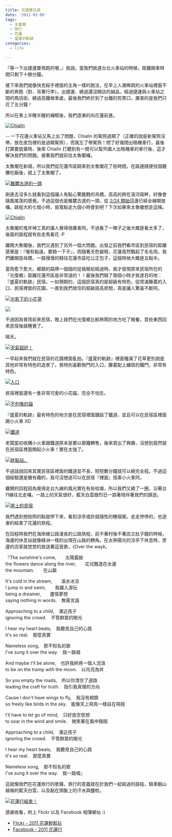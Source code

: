 ```yaml
---
title: 花蓮雙日遊
date: '2011-03-08'
tags:
  - 太魯閣
  - 旅行
  - 花蓮
  - 盛夏的軌跡
categories:
  - life

---
```

『等一下出捷運要用跑的喔，』我說。當我們抵達台北火車站的時候，距離開車時間只剩下十餘分鐘。  
  
接下來我們就像快克殺手裡面的主角一樣的跑法，在早上人潮稀疏的火車站裡面不斷的奔跑（對，背著行李）。出捷運、繞過還沒開店的誠品，經過捷運與火車站之間的商店街、繞過高鐵候車處，最後我們終於到了台鐵的剪票口，厲害的是我們只花了五分鐘！  
  
所以在車上半睡半醒的補眠後，我們逐漸的向花蓮前進。  
  
[![Chialin](images/0.jpg)](http://www.flickr.com/photos/yurenju/5488947646/ "Flickr 上 yurenju 的 Chialin")  
  
\-- 一下花蓮火車站又馬上出了問題，Chialin 的駕照過期了（正確的說是新駕照沒帶，放在皮包裡的是過期駕照），而我忘了帶駕照！問了好幾間出租機車行，最後打算要放棄時，後來 Chialin 打聽到有一間可以幫外國人出租機車的車行後，這才解決我們的問題。接著我們就前往太魯閣囉。  
  
太魯閣在新城，所以我們從花蓮市區騎車到太魯閣花了些時間，在路邊隨便找個麵攤吃飯後，就上了太魯閣了。  
  
[![錐麓古道的一頭](images/1.jpg)](http://www.flickr.com/photos/yurenju/5488956670/ "Flickr 上 yurenju 的 錐麓古道的一頭")  
  
剛進去沒多久就看到這個讓人有點心驚膽戰的吊橋，高高的跨在溪河兩畔，好像會隨風搖蕩的感覺。不過這個也是錐麓古道的一頭，從 [2/24 開始](http://www.taroko.gov.tw/zhTW/Content.aspx?tm=1&mm=1&sm=4&page=1)這邊已經全線開放囉。路程大約七個小時，放寬點走九個小時會到吧？下次如果來太魯閣想走這條。  
  
[![Chialin](images/2.jpg)](http://www.flickr.com/photos/yurenju/5488967428/ "Flickr 上 yurenju 的 Chialin")  
  
太魯閣的鬼斧神工真的讓人覺得很厲害阿。不過看了一陣子之後大概是看太多了，後面的路程就有些走馬看花 :P  
  
離開大魯閣後，我們又遇到了另外一個大問題。出發之前我們看市區到民宿的距離感覺是：『喔有點遠，要騎一下子』，而隨著天色變暗，花蓮竟然飄起了毛毛雨。我們離開慈母橋，一路慢慢的騎往花蓮市區吃公正包子，這個時候大概是五點半。  
  
當雨愈下愈大，鄉鎮的路牌一個個的從我眼前經過時，我才發現原來民宿所在的『光復鄉』距離花蓮市區是非常遠的！！最後我們騎了兩個小時才抵達目的地：『盛夏的軌跡』民宿。一如預期的，這個民宿真的是超級有特色，從爬滿籐蔓的入口、民宿裡面的花園，一直到我們居住的超級挑高房間，真是讓人驚喜不斷阿。  
  
[![光影下的小花草](images/3.jpg)](http://www.flickr.com/photos/yurenju/5491430833/ "Flickr 上 yurenju 的 光影下的小花草")  
  
![](http://a3.sphotos.ak.fbcdn.net/hphotos-ak-snc6/198920_10150101075131631_700771630_6816454_96945_n.jpg)  
  
不過因為冒雨前來民宿，晚上我們在光復鄉比較熱鬧的地方吃了晚餐，買些東西回來民宿後就睡覺了。  
  
隔天。  
  
[![天氣超好！](images/5.jpg)](http://www.flickr.com/photos/yurenju/5491433809/ "Flickr 上 yurenju 的 天氣超好！")  
  
一早起來我們就在民宿的花園裡面亂拍。『盛夏的軌跡』裡面種滿了花草更別說是其他非常有特色的造景了。我特別喜歡側門的入口，籐蔓配上繡斑的鐵門，非常有特色。  
  
[![入口](images/6.jpg)](http://www.flickr.com/photos/yurenju/5491436589/ "Flickr 上 yurenju 的 入口")  
  
民宿裡面還有一隻非常可愛的小花貓，完全不怕生。  
  
[![不列嘴的貓](images/7.jpg)](http://www.flickr.com/photos/yurenju/5492032714/ "Flickr 上 yurenju 的 不列嘴的貓")  
  
『盛夏的軌跡』最有特色的地方是在民宿裡面舖設了鐵道，並且可以在民宿區裡面開小火車 XD  
  
[![鐵道](images/8.jpg)](http://www.flickr.com/photos/yurenju/5491438255/ "Flickr 上 yurenju 的 鐵道")  
  
老闆當初收購小火車跟鐵道原本是要以廢鐵轉售，後來買出了興趣，沒想到竟然就在民宿區裡面開起小火車！實在太強了。  
  
[![終點站。](images/9.jpg)](http://www.flickr.com/photos/yurenju/5492035432/ "Flickr 上 yurenju 的 終點站。")  
  
不過話說回來其實民宿區裡面的鐵道並不長，短短數分鐘就可以繞完全程。不過這個經驗還是蠻有趣的，我可沒想過可以在民宿『裡面』搭乘小火車阿。  
  
離開的回程因為覺得走台九線的風光實在有些枯燥，所以我們又繞了一圈，沿著台11線往北走囉。一路上的天氣很好，藍天白雲跟烈日一路著陪伴著我們的歸途。  
  
[![崖上的民宿](images/10.jpg)](http://www.flickr.com/photos/yurenju/5494441202/ "Flickr 上 yurenju 的 崖上的民宿")  
  
我們遇到想拍照的點就停下來，看到涼亭或許就隨性的睡個覺。走走停停的，也逐漸的結束了花蓮的旅程。  
  
在回程時我們在海岸線公路漫長的公路旅程，前不著村後不著店又肚子餓的時候，海邊的休息站就像綠洲一樣的出現在山路的轉角。在炎熱陽光的涼亭下休息時，旁邊的店家就悠悠的放送著這首歌，《Over the way》。  
  
  
  
『The sunshine's come,　　太陽露臉  
the flowers dance along the river,　　花兒飄逸在水邊  
the mountain.　　在山巔  
  
It's cold in the stream,　　溪水冰涼  
I jump in and swim,　　我躍入游玩  
being a dreamer,　　盡情夢想  
saying nothing in words.　無需言語  
  
Approaching to a child,　湊近孩子  
ignoring the crowd.　不管群眾的眼光  
  
I hear my heart beats,　我聽見自己的心跳  
it's so real.　那麼真實  
  
Nameless song,　那不知名的歌  
I've sung it over the way.　我一路唱  
  
And maybe I'll be alone,　也許我終將一個人流浪  
to be on the tramp with the moon.　以月亮為伴  
  
So you empty the roads,　所以你清空了道路  
leading the craft for truth.　指引我真理的方向  
  
  
Cause I don't have wings to fly,　我沒有翅膀  
so freely like birds in the sky.　能像天上飛鳥一樣自在飛翔  
  
I'll have to let go of mind,　只好放空思想  
to soar in the wind and smile.　微笑著在風中翱翔  
  
Approaching to a child,　湊近孩子  
ignoring the crowd.　不管群眾的眼光  
  
I hear my heart beats,　我聽見自己的心跳  
it's so real.　那麼真實  
  
Nameless song,　那不知名的歌  
I've sung it over the way.　我一路唱』  
  
這就像我們在花蓮旅行的歌聲。旅行的意義就在於我們一起經過的路程，騎車翻山越嶺的藍天白雲，以及黏在頭髮上的汗水與鹽粒。  
  
[![花蓮行結束！](images/11.jpg)](http://www.flickr.com/photos/yurenju/5493849027/ "Flickr 上 yurenju 的 花蓮行結束！")  
  
感謝收看，附上 Flickr 以及 Facebook 相簿網址 :)  
  

*   [Flickr - 2011 花蓮輕鬆玩](http://www.flickr.com/photos/yurenju/sets/72157626041846399/detail/)
*   [Facebook - 2011 花蓮行](http://www.facebook.com/album.php?aid=273928&id=700771630&l=127703b2b5)